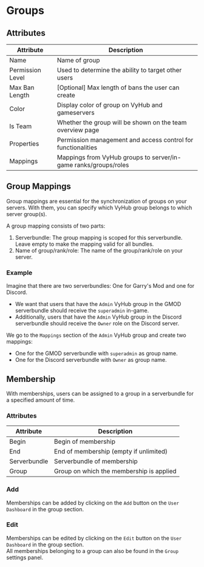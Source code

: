 # Groups

## Attributes

| Attribute        | Description                                                     |
|------------------|-----------------------------------------------------------------|
| Name             | Name of group                                                   |
| Permission Level | Used to determine the ability to target other users             |
| Max Ban Length   | [Optional] Max length of bans the user can create               |
| Color            | Display color of group on VyHub and gameservers                 |
| Is Team          | Whether the group will be shown on the team overview page       |
| Properties       | Permission management and access control for functionalities    |
| Mappings         | Mappings from VyHub groups to server/in-game ranks/groups/roles |


## Group Mappings
Group mappings are essential for the synchronization of groups on your servers. With them, you can specify which VyHub group belongs to which server group(s).

A group mapping consists of two parts:

1. Serverbundle: The group mapping is scoped for this serverbundle. Leave empty to make the mapping valid for all bundles.
2. Name of group/rank/role: The name of the group/rank/role on your server.

### Example
Imagine that there are two serverbundles: One for Garry's Mod and one for Discord.

- We want that users that have the `Admin` VyHub group in the GMOD serverbundle should receive the `superadmin` in-game.
- Additionally, users that have the `Admin` VyHub group in the Discord serverbundle should receive the `Owner` role on the Discord server.

We go to the `Mappings` section of the `Admin` VyHub group and create two mappings:

- One for the GMOD serverbundle with `superadmin` as group name.
- One for the Discord serverbundle with `Owner` as group name.


## Membership
With memberships, users can be assigned to a group in a serverbundle for a specified amount of time.

### Attributes

| Attribute    | Description                              |
|--------------|------------------------------------------|
| Begin        | Begin of membership                      |
| End          | End of membership (empty if unlimited)   |
| Serverbundle | Serverbundle of membership               |
| Group        | Group on which the membership is applied |


### Add

Memberships can be added by clicking on the `Add` button on the `User Dashboard` in the group section.

### Edit

Memberships can be edited by clicking on the `Edit` button on the `User Dashboard` in the group section.  
All memberships belonging to a group can also be found in the `Group` settings panel.

